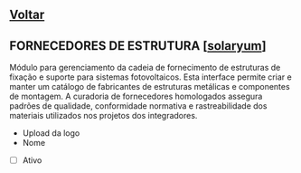 [Voltar](README.md)
---

## FORNECEDORES DE ESTRUTURA [[solaryum](https://sandbox.solaryum.com.br/fotus-yfe/configuracoes/fornecedores-estrutura)]

Módulo para gerenciamento da cadeia de fornecimento de estruturas de fixação e suporte para sistemas fotovoltaicos. Esta
interface permite criar e manter um catálogo de fabricantes de estruturas metálicas e componentes de montagem. A
curadoria de fornecedores homologados assegura padrões de qualidade, conformidade normativa e rastreabilidade dos
materiais utilizados nos projetos dos integradores.

- Upload da logo
- Nome
- [ ] Ativo
